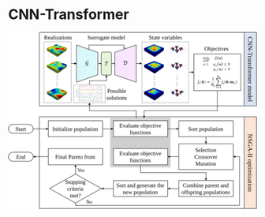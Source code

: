 # CNN-Transformer



![xx](https://github.com/fengzhao1239/CNN-Transformer/blob/main/assets/OPTIM00%20MORO%20framework.svg)
